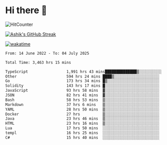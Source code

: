 # Hi there 👋

![HitCounter](https://hits.seeyoufarm.com/api/count/incr/badge.svg?url=https%3A%2F%2Fgithub.com%2Fashrhmn1212%2Fhit-counter)

<!-- ![Contribution Graph](https://github-readme-activity-graph.cyclic.app/graph?username=ashrhmn) -->


<!-- [![Top Langs](https://github-readme-stats.vercel.app/api/top-langs/?username=ashrhmn&layout=compact&theme=synthwave&langs_count=10&card_width=445)](https://github.com/anuraghazra/github-readme-stats) -->

[![Ashik's GitHub Streak](https://github-readme-streak-stats.herokuapp.com/?user=ashrhmn&theme=blood&fire=DD7F1C&background=151515&dates=9f9f9f&border=DD2727)](https://git.io/streak-stats)

<!-- ![Ashik's GitHub stats](https://github-readme-stats.vercel.app/api/?username=ashrhmn&show_icons=true&title_color=fff&icon_color=79ff97&text_color=9f9f9f&bg_color=151515) -->

[![wakatime](https://wakatime.com/badge/user/3df86613-ba63-4631-8e65-0ff18e7becad.svg)](https://wakatime.com/@3df86613-ba63-4631-8e65-0ff18e7becad)

<!--START_SECTION:waka-->

```txt
From: 14 June 2022 - To: 04 July 2025

Total Time: 3,463 hrs 15 mins

TypeScript                 1,991 hrs 43 mins██████████████▒░░░░░░░░░░   57.51 %
Other                      594 hrs 24 mins ████▒░░░░░░░░░░░░░░░░░░░░   17.16 %
Go                         173 hrs 34 mins █▒░░░░░░░░░░░░░░░░░░░░░░░   05.01 %
Solidity                   143 hrs 17 mins █░░░░░░░░░░░░░░░░░░░░░░░░   04.14 %
JavaScript                 93 hrs 58 mins  ▓░░░░░░░░░░░░░░░░░░░░░░░░   02.71 %
JSON                       82 hrs 41 mins  ▓░░░░░░░░░░░░░░░░░░░░░░░░   02.39 %
Bash                       58 hrs 53 mins  ▒░░░░░░░░░░░░░░░░░░░░░░░░   01.70 %
Markdown                   37 hrs 6 mins   ▒░░░░░░░░░░░░░░░░░░░░░░░░   01.07 %
YAML                       28 hrs 50 mins  ▒░░░░░░░░░░░░░░░░░░░░░░░░   00.83 %
Docker                     27 hrs          ▒░░░░░░░░░░░░░░░░░░░░░░░░   00.78 %
Java                       23 hrs 46 mins  ▒░░░░░░░░░░░░░░░░░░░░░░░░   00.69 %
HTML                       23 hrs 16 mins  ▒░░░░░░░░░░░░░░░░░░░░░░░░   00.67 %
Lua                        17 hrs 50 mins  ░░░░░░░░░░░░░░░░░░░░░░░░░   00.52 %
templ                      16 hrs 25 mins  ░░░░░░░░░░░░░░░░░░░░░░░░░   00.47 %
C#                         15 hrs 40 mins  ░░░░░░░░░░░░░░░░░░░░░░░░░   00.45 %
```

<!--END_SECTION:waka-->


<!--### Most Used Languages 
<img src="https://wakatime.com/share/@ashrhmn/24ecb986-5bf8-4607-af7f-0aab08908d8c.png" />

### Favourite Tools
<img src="https://wakatime.com/share/@ashrhmn/f4e08015-f3bc-460a-9228-95a3ba11c604.png" />-->
